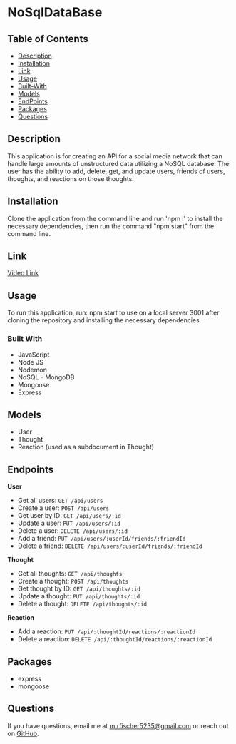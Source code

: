 # NoSqlDataBase

## Table of Contents
* [Description](#description)
* [Installation](#installation)
* [Link](#link)
* [Usage](#usage) 
* [Built-With](#built-with)
* [Models](#models)
* [EndPoints](#endpoints)
* [Packages](#packages)
* [Questions](#questions)

## Description 
This application is for creating an API for a social media network that can handle large amounts of unstructured data utilizing a NoSQL database. The user has the ability to add, delete, get, and update users, friends of users, thoughts, and reactions on those thoughts.

## Installation
Clone the application from the command line and run 'npm i' to install the necessary dependencies, then run the command "npm start" from the command line. 
## Link
[Video Link](https://drive.google.com/file/d/1qKg_AR1td1NKMKgqHvg502xtQZDmrJvo/view)
## Usage
To run this application, run: npm start to use on a local server 3001 after cloning the repository and installing the necessary dependencies.

### Built With 

 * JavaScript
 * Node JS
 * Nodemon
 * NoSQL - MongoDB
 * Mongoose
 * Express

## Models
- User
- Thought
- Reaction (used as a subdocument in Thought)

## Endpoints
**User**
- Get all users:        `GET /api/users`
- Create a user:        `POST /api/users`
- Get user by ID:       `GET /api/users/:id`
- Update a user:        `PUT /api/users/:id`
- Delete a user:        `DELETE /api/users/:id`
- Add a friend:         `PUT /api/users/:userId/friends/:friendId`
- Delete a friend:      `DELETE /api/users/:userId/friends/:friendId`

**Thought**
- Get all thoughts:     `GET /api/thoughts`
- Create a thought:     `POST /api/thoughts`
- Get thought by ID:    `GET /api/thoughts/:id`
- Update a thought:     `PUT /api/thoughts/:id`
- Delete a thought:     `DELETE /api/thoughts/:id`

**Reaction**
- Add a reaction:       `PUT /api/:thoughtId/reactions/:reactionId`
- Delete a reaction:    `DELETE /api/:thoughtId/reactions/:reactionId`

## Packages
- express
- mongoose

## Questions
If you have questions, email me at [m.rfischer5235@gmail.com](mailto:vlane0593@gmail.com) or reach out on [GitHub](https://github.com/MfischerTurtle).
